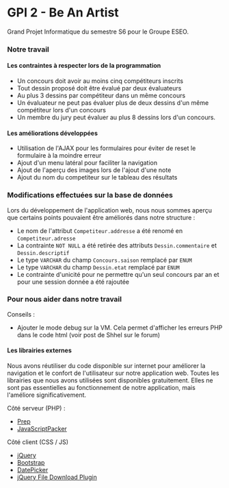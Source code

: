 # GPI 2 - Be An Artist

Grand Projet Informatique du semestre S6 pour le Groupe ESEO.

### Notre travail

#### Les contraintes à respecter lors de la programmation 

 * Un concours doit avoir au moins cinq compétiteurs inscrits
 * Tout dessin proposé doit être évalué par deux évaluateurs
 * Au plus 3 dessins par compétiteur dans un même concours
 * Un évaluateur ne peut pas évaluer plus de deux dessins d'un même compétiteur lors d'un concours
 * Un membre du jury peut évaluer au plus 8 dessins lors d'un concours.


#### Les améliorations développées

 * Utilisation de l'AJAX pour les formulaires pour éviter de reset le formulaire à la moindre erreur
 * Ajout d'un menu latéral pour faciliter la navigation
 * Ajout de l'aperçu des images lors de l'ajout d'une note
 * Ajout du nom du competiteur sur le tableau des résultats

### Modifications effectuées sur la base de données

Lors du développement de l'application web, nous nous sommes aperçu que certains points pouvaient être améliorés dans notre structure :

 * Le nom de l'attribut `Competiteur.addresse` a été renomé en `Competiteur.adresse`
 * La contrainte `NOT NULL` a été retirée des attributs `Dessin.commentaire` et `Dessin.descriptif`
 * Le type `VARCHAR` du champ `Concours.saison` remplacé par `ENUM`
 * Le type `VARCHAR` du champ `Dessin.etat` remplacé par `ENUM`
 * Le contrainte d'unicité pour ne permettre qu'un seul concours par an et pour une session donnée a été rajoutée

### Pour nous aider dans notre travail

Conseils :

 * Ajouter le mode debug sur la VM. Cela permet d'afficher les erreurs PHP dans le code html (voir post de Shhel sur le forum)

#### Les librairies externes

Nous avons réutiliser du code disponible sur internet pour améliorer la navigation et le confort de l'utilisateur sur notre application web. Toutes les librairies que nous avons utilisées sont disponibles gratuitement. Elles ne sont pas essentielles au fonctionnement de notre application, mais l'améliore significativement.

Côté serveur (PHP) :

 * [Prep](http://bitbucket.org/aduh95/prep)
 * [JavaScriptPacker](http://oliclic.free.fr/php/javascript-packer/)

Côté client (CSS / JS)

 * [jQuery](http://api.jquery.com)
 * [Bootstrap](http://getbootstrap.com)
 * [DatePicker](http://github.com/eternicode/bootstrap-datepicker)
 * [jQuery File Download Plugin](http://www.johnculviner.com)
